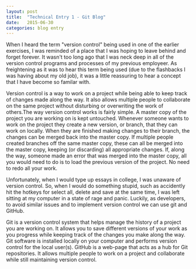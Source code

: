 ```yaml
---
layout: post
title:  "Technical Entry 1 - Git Blog"
date:   2015-06-30
categories: blog entry
---
```

When I heard the term "version control" being used in one of the earlier exercises, I was reminded of a place that I was hoping to leave behind and forget forever. It wasn't too long ago that I was neck deep in all of the version control programs and processes of my previous employeer. As freightening as it was to hear this term being used (due to the flashbacks I was having about my old job), it was a little reassuring to hear a concept that I have become so familar with.

Version control is a way to work on a project while being able to keep track of changes made along the way. It also allows multiple people to collaborate on the same project without disturbing or overwriting the work of others.The way version control works is fairly simple. A master copy of the project you are working on is kept untouched. Whenever someone wants to work on the project they create a new version, or branch, that they can work on locally. When they are finished making changes to their branch, the changes can be merged back into the master copy. If multiple people created branches off the same master copy, these can all be merged into the master copy, keeping (or discarding) all appropriate changes. If, along the way, someone made an error that was merged into the master copy, all you would need to do is to load the previous version of the project. No need to redo all your work.

Unfortunately, when I would type up essays in college, I was unaware of version control. So, when I would do something stupid, such as accidently hit the hotkeys for select all, delete and save at the same time, I was left sitting at my computer in a state of rage and panic. Luckily, as developers, to avoid similar issues and to implement version control we can use git and GitHub.

Git is a version control system that helps manage the history of a project you are working on. It allows you to save different versions of your work as you progress while keeping track of the changes you make along the way. Git software is installed locally on your computer and performs version control for the local user(s). GitHub is a web-page that acts as a hub for Git repositories. It allows multiple people to work on a project and collaborate while still maintaining version control.
